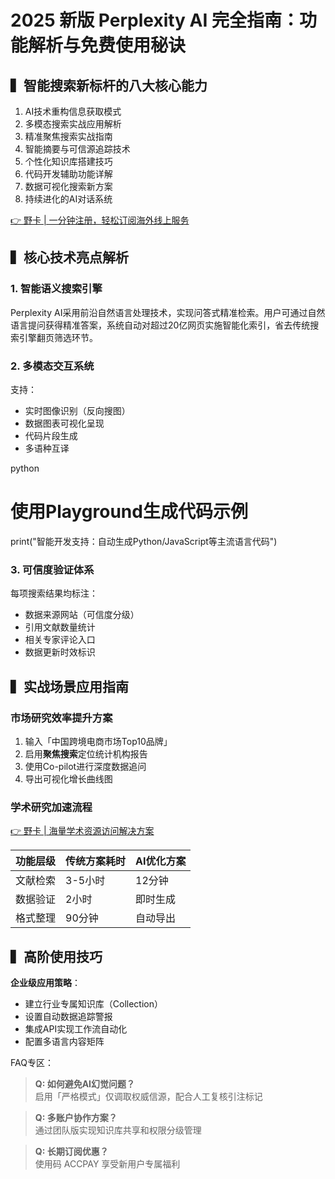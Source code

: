 # 2025 新版 Perplexity AI 完全指南：功能解析与免费使用秘诀

## ▍智能搜索新标杆的八大核心能力
1. AI技术重构信息获取模式
2. 多模态搜索实战应用解析  
3. 精准聚焦搜索实战指南
4. 智能摘要与可信源追踪技术
5. 个性化知识库搭建技巧
6. 代码开发辅助功能详解
7. 数据可视化搜索新方案
8. 持续进化的AI对话系统

[👉 野卡 | 一分钟注册，轻松订阅海外线上服务](https://bbtdd.com/yeka)

## ▍核心技术亮点解析
### 1. 智能语义搜索引擎
Perplexity AI采用前沿自然语言处理技术，实现问答式精准检索。用户可通过自然语言提问获得精准答案，系统自动对超过20亿网页实施智能化索引，省去传统搜索引擎翻页筛选环节。

### 2. 多模态交互系统
支持：
- 实时图像识别（反向搜图）
- 数据图表可视化呈现
- 代码片段生成
- 多语种互译

python
# 使用Playground生成代码示例
print("智能开发支持：自动生成Python/JavaScript等主流语言代码")


### 3. 可信度验证体系
每项搜索结果均标注：
- 数据来源网站（可信度分级）
- 引用文献数量统计
- 相关专家评论入口
- 数据更新时效标识

## ▍实战场景应用指南
### 市场研究效率提升方案
1. 输入「中国跨境电商市场Top10品牌」
2. 启用**聚焦搜索**定位统计机构报告
3. 使用Co-pilot进行深度数据追问
4. 导出可视化增长曲线图

### 学术研究加速流程
[👉 野卡 | 海量学术资源访问解决方案](https://bbtdd.com/yeka)

| 功能层级 | 传统方案耗时 | AI优化方案 |
|---------|-------------|------------|
| 文献检索 | 3-5小时     | 12分钟     |
| 数据验证 | 2小时       | 即时生成   |
| 格式整理 | 90分钟      | 自动导出   |

## ▍高阶使用技巧
**企业级应用策略**：
- 建立行业专属知识库（Collection）
- 设置自动数据追踪警报
- 集成API实现工作流自动化
- 配置多语言内容矩阵

FAQ专区：
> **Q: 如何避免AI幻觉问题？**  
> 启用「严格模式」仅调取权威信源，配合人工复核引注标记

> **Q: 多账户协作方案？**  
> 通过团队版实现知识库共享和权限分级管理

> **Q: 长期订阅优惠？**  
> 使用码 ACCPAY 享受新用户专属福利